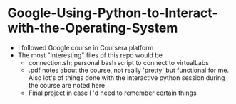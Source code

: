 # Google-Using-Python-to-Interact-with-the-Operating-System
* I followed Google course in Coursera platform
* The most "interesting" files of this repo would be 
  * connection.sh; personal bash script to connect to virtualLabs
  * .pdf notes about the course, not really 'pretty' but functional for me. Also lot's of things done with the interactive python session during the course are noted here
  * Final project in case I 'd need to remember certain things 
